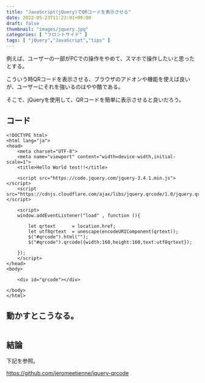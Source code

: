 ```yaml
---
title: "JavaScript(jQuery)でQRコードを表示させる"
date: 2022-05-23T11:23:01+09:00
draft: false
thumbnail: "images/jquery.jpg"
categories: [ "フロントサイド" ]
tags: [ "jQuery","JavaScript","tips" ]
---
```


例えば、ユーザーの一部がPCでの操作をやめて、スマホで操作したいと思ったとする。

こういう時QRコードを表示させる、ブラウザのアドオンや機能を使えば良いが、ユーザーにそれを強いるのはやや酷である。

そこで、jQueryを使用して、QRコードを簡単に表示させると良いだろう。

## コード

    <!DOCTYPE html>
    <html lang="ja">
    <head>
        <meta charset="UTF-8">
        <meta name="viewport" content="width=device-width,initial-scale=1">
        <title>Hello World test!!</title>
    
        <script src="https://code.jquery.com/jquery-3.4.1.min.js"></script>
        <script src="https://cdnjs.cloudflare.com/ajax/libs/jquery.qrcode/1.0/jquery.qrcode.min.js"></script>
    
        <script>
        window.addEventListener("load" , function (){

            let qrtext      = location.href;
            let utf8qrtext  = unescape(encodeURIComponent(qrtext));
            $("#qrcode").html("");
            $("#qrcode").qrcode({width:160,height:160,text:utf8qrtext});

        });
        </script>
    </head>
    <body>
    
        <div id="qrcode"></div>
    
    </body>
    </html>


## 動かすとこうなる。

<div class="img-center"><img src="/images/Screenshot from 2022-05-23 11-43-37.png" alt=""></div>



## 結論

下記を参照。

https://github.com/jeromeetienne/jquery-qrcode

